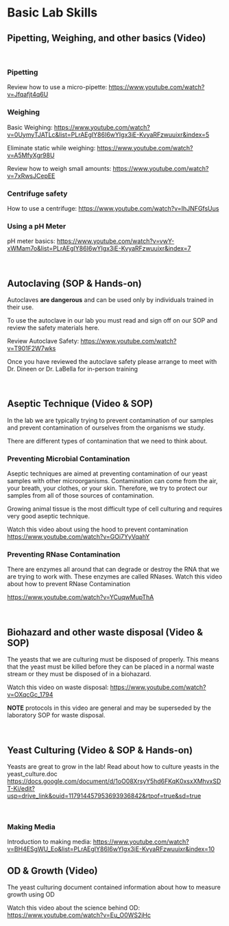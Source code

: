# Basic Lab Skills

## Pipetting, Weighing, and other basics (Video)

&nbsp;

### Pipetting

Review how to use a micro-pipette: https://www.youtube.com/watch?v=Jfqafjt4q6U

### Weighing 

Basic Weighing: https://www.youtube.com/watch?v=0UymyTJATLc&list=PLrAEgIY86I6wYIgx3iE-KvyaRFzwuuixr&index=5 

Eliminate static while weighing: https://www.youtube.com/watch?v=A5MfyXgr98U

Review how to weigh small amounts: https://www.youtube.com/watch?v=7xRwsJCepEE

### Centrifuge safety 

How to use a centrifuge: https://www.youtube.com/watch?v=IhJNFGfsUus 

### Using a pH Meter

pH meter basics: https://www.youtube.com/watch?v=vwY-xWMam7o&list=PLrAEgIY86I6wYIgx3iE-KvyaRFzwuuixr&index=7

&nbsp;
&nbsp;

## Autoclaving (SOP & Hands-on)

Autoclaves **are dangerous** and can be used only by individuals trained in their use. 

To use the autoclave in our lab you must read and sign off on our SOP and review the safety materials here. 

Review Autoclave Safety: https://www.youtube.com/watch?v=T901F2W7wks

Once you have reviewed the autoclave safety please arrange to meet with Dr. Dineen or Dr. LaBella for in-person training

&nbsp;
&nbsp;

## Aseptic Technique (Video & SOP)

In the lab we are typically trying to prevent contamination of our samples and prevent contamination of ourselves from the organisms we study. 

There are different types of contamination that we need to think about. 

### Preventing Microbial Contamination

Aseptic techniques are aimed at preventing contamination of our yeast samples with other microorganisms. Contamination can come from the air, your breath, your clothes, or your skin. Therefore, we try to protect our samples from all of those sources of contamination. 

Growing animal tissue is the most difficult type of cell culturing and requires very good aseptic technique. 

Watch this video about using the hood to prevent contamination https://www.youtube.com/watch?v=GOi7YyVqahY 

### Preventing RNase Contamination

There are enzymes all around that can degrade or destroy the RNA that we are trying to work with. These enzymes are called RNases. Watch this video about how to prevent RNase Contamination

https://www.youtube.com/watch?v=YCuqwMupThA 

&nbsp;
&nbsp;

## Biohazard and other waste disposal (Video & SOP)

The yeasts that we are culturing must be disposed of properly. This means that the yeast must be killed before they can be placed in a normal waste stream or they must be disposed of in a biohazard. 

Watch this video on waste disposal: https://www.youtube.com/watch?v=OXqcGc_1794

**NOTE** protocols in this video are general and may be superseded by the laboratory SOP for waste disposal. 

&nbsp;
&nbsp;

## Yeast Culturing (Video & SOP & Hands-on)

Yeasts are great to grow in the lab! Read about how to culture yeasts in the yeast_culture.doc https://docs.google.com/document/d/1oO08XrsyY5hd6FKqK0xsxXMhvxSDT-Ki/edit?usp=drive_link&ouid=117914457953693936842&rtpof=true&sd=true 

&nbsp;
&nbsp;

### Making Media

Introduction to making media: https://www.youtube.com/watch?v=BH4ESgWU_Eo&list=PLrAEgIY86I6wYIgx3iE-KvyaRFzwuuixr&index=10

## OD & Growth (Video)

The yeast culturing document contained information about how to measure growth using OD  

Watch this video about the science behind OD: https://www.youtube.com/watch?v=Eu_O0WS2jHc 

&nbsp;
&nbsp;

